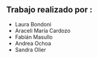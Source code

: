 <h2>Trabajo realizado por :</h2>
<ul>
  <li>Laura Bondoni </li>
  <li>Araceli María Cardozo</li>
  <li>Fabián Masullo</li>
  <li>Andrea Ochoa </li>
  <li>Sandra Olier</li>
</ul>
